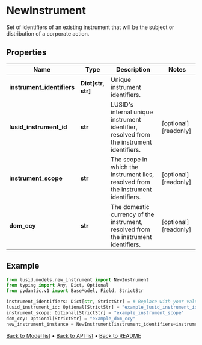 # NewInstrument

Set of identifiers of an existing instrument that will be the subject or distribution of a corporate action.
## Properties
Name | Type | Description | Notes
------------ | ------------- | ------------- | -------------
**instrument_identifiers** | **Dict[str, str]** | Unique instrument identifiers. | 
**lusid_instrument_id** | **str** | LUSID&#39;s internal unique instrument identifier, resolved from the instrument identifiers. | [optional] [readonly] 
**instrument_scope** | **str** | The scope in which the instrument lies, resolved from the instrument identifiers. | [optional] [readonly] 
**dom_ccy** | **str** | The domestic currency of the instrument, resolved from the instrument identifiers. | [optional] [readonly] 
## Example

```python
from lusid.models.new_instrument import NewInstrument
from typing import Any, Dict, Optional
from pydantic.v1 import BaseModel, Field, StrictStr

instrument_identifiers: Dict[str, StrictStr] = # Replace with your value
lusid_instrument_id: Optional[StrictStr] = "example_lusid_instrument_id"
instrument_scope: Optional[StrictStr] = "example_instrument_scope"
dom_ccy: Optional[StrictStr] = "example_dom_ccy"
new_instrument_instance = NewInstrument(instrument_identifiers=instrument_identifiers, lusid_instrument_id=lusid_instrument_id, instrument_scope=instrument_scope, dom_ccy=dom_ccy)

```

[Back to Model list](../README.md#documentation-for-models) &#8226; [Back to API list](../README.md#documentation-for-api-endpoints) &#8226; [Back to README](../README.md)

